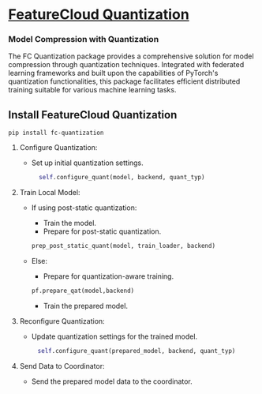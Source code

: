 # [FeatureCloud Quantization](https://github.com/AidaMehammed/Quantization_CNN)
### Model Compression with Quantization

The FC Quantization package provides a comprehensive solution for model compression through quantization techniques. Integrated with federated learning frameworks and built upon the capabilities of PyTorch's quantization functionalities, this package facilitates efficient distributed training suitable for various machine learning tasks.
## Install FeatureCloud Quantization
```shell
pip install fc-quantization
```

1. Configure Quantization:
    - Set up initial quantization settings.
      ```python
        self.configure_quant(model, backend, quant_typ)
        ```

2. Train Local Model:
    - If using post-static quantization:
        - Train the model.
        - Prepare for post-static quantization.
         ```python
         prep_post_static_quant(model, train_loader, backend)
        ```

    - Else:
        - Prepare for quantization-aware training.
      ```python
      pf.prepare_qat(model,backend)        
      ```
        - Train the prepared model.


3. Reconfigure Quantization:
    - Update quantization settings for the trained model.
   ```python
        self.configure_quant(prepared_model, backend, quant_typ)
   ```

4. Send Data to Coordinator:
    - Send the prepared model data to the coordinator.